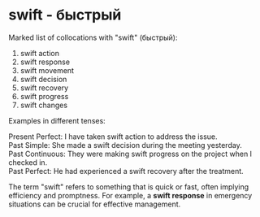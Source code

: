 # swift - быстрый

Marked list of collocations with "swift" (быстрый):

1. swift action  
2. swift response  
3. swift movement  
4. swift decision  
5. swift recovery  
6. swift progress  
7. swift changes  

Examples in different tenses:

Present Perfect: I have taken swift action to address the issue.  
Past Simple: She made a swift decision during the meeting yesterday.  
Past Continuous: They were making swift progress on the project when I checked in.  
Past Perfect: He had experienced a swift recovery after the treatment.  

The term "swift" refers to something that is quick or fast, often implying efficiency and promptness. For example, a **swift response** in emergency situations can be crucial for effective management.
